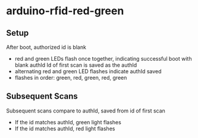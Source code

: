 # arduino-rfid-red-green

## Setup
After boot, authorized id is blank
- red and green LEDs flash once together, indicating successful boot with blank authId
Id of first scan is saved as the authId
- alternating red and green LED flashes indicate authId saved
- flashes in order: green, red, green, red, green

## Subsequent Scans
Subsequent scans compare to authId, saved from id of first scan
- If the id matches authId, green light flashes
- If the id matches authId, red light flashes
